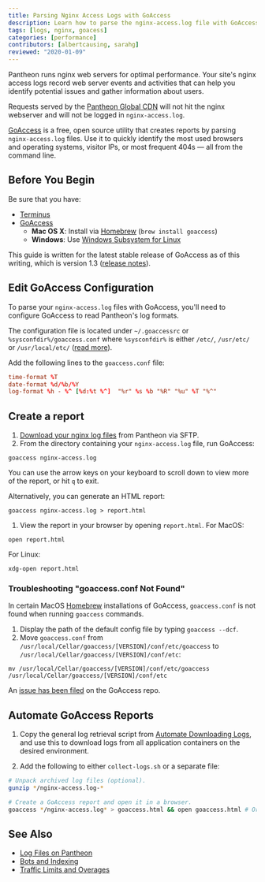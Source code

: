 ```yaml
---
title: Parsing Nginx Access Logs with GoAccess
description: Learn how to parse the nginx-access.log file with GoAccess to gather information on your visitors and referral traffic.
tags: [logs, nginx, goacess]
categories: [performance]
contributors: [albertcausing, sarahg]
reviewed: "2020-01-09"
---
```

Pantheon runs nginx web servers for optimal performance. Your site's nginx access logs record web server events and activities that can help you identify potential issues and gather information about users.

<Alert title="Note" type="info">

Requests served by the [Pantheon Global CDN](/global-cdn) will not hit the nginx webserver and will not be logged in `nginx-access.log`.

</Alert>

[GoAccess](https://goaccess.io/) is a free, open source utility that creates reports by parsing `nginx-access.log` files. Use it to quickly identify the most used browsers and operating systems, visitor IPs, or most frequent 404s — all from the command line.

## Before You Begin

Be sure that you have:

* [Terminus](/terminus)
* [GoAccess](https://goaccess.io/download)
  * **Mac OS X**: Install via [Homebrew](https://brew.sh/) (`brew install goaccess`)
  * **Windows**: Use [Windows Subsystem for Linux](https://docs.microsoft.com/en-us/windows/wsl/install-win10)
  
This guide is written for the latest stable release of GoAccess as of this writing, which is version 1.3 ([release notes](https://goaccess.io/release-notes#release-1.3)).

## Edit GoAccess Configuration

To parse your `nginx-access.log` files with GoAccess, you'll need to configure GoAccess to read Pantheon's log formats.

The configuration file is located under `~/.goaccessrc` or `%sysconfdir%/goaccess.conf` where `%sysconfdir%` is either `/etc/`, `/usr/etc/` or `/usr/local/etc/` ([read more](https://goaccess.io/faq#configuration)).

Add the following lines to the `goaccess.conf` file:

```conf:title=goaccess.conf
time-format %T
date-format %d/%b/%Y
log-format %h - %^ [%d:%t %^]  "%r" %s %b "%R" "%u" %T "%^"
```

## Create a report

1. [Download your nginx log files](/logs/) from Pantheon via SFTP.
1. From the directory containing your `nginx-access.log` file, run GoAccess:

  ```bash{promptUser: user}
  goaccess nginx-access.log
  ```

  You can use the arrow keys on your keyboard to scroll down to view more of the report, or hit `q` to exit.

  Alternatively, you can generate an HTML report:

  ```bash{promptUser: user}
  goaccess nginx-access.log > report.html
  ```

1. View the report in your browser by opening `report.html`. For MacOS:

  ```bash{promptUser: user}
  open report.html
  ```

  For Linux:

  ```bash{promptUser: user}
  xdg-open report.html
  ```

### Troubleshooting "goaccess.conf Not Found"
In certain MacOS [Homebrew](https://brew.sh/) installations of GoAccess, `goaccess.conf` is not found when running `goaccess` commands.

1. Display the path of the default config file by typing `goaccess --dcf`.
1. Move `goaccess.conf` from `/usr/local/Cellar/goaccess/[VERSION]/conf/etc/goaccess` to `/usr/local/Cellar/goaccess/[VERSION]/conf/etc`:

  ```bash{promptUser: user}
  mv /usr/local/Cellar/goaccess/[VERSION]/conf/etc/goaccess /usr/local/Cellar/goaccess/[VERSION]/conf/etc
  ```

An [issue has been filed](https://github.com/allinurl/goaccess/issues/1640) on the GoAccess repo.

## Automate GoAccess Reports

1. Copy the general log retrieval script from [Automate Downloading Logs](/logs#automate-downloading-logs), and use this to download logs from all application containers on the desired environment.

2. Add the following to either `collect-logs.sh` or a separate file:

  ```bash
  # Unpack archived log files (optional).
  gunzip */nginx-access.log-*

  # Create a GoAccess report and open it in a browser.
  goaccess */nginx-access.log* > goaccess.html && open goaccess.html # Or xdg-open for Linux
  ```

## See Also

* [Log Files on Pantheon](/logs)
* [Bots and Indexing](/bots-and-indexing/)
* [Traffic Limits and Overages](/traffic-limits/)
